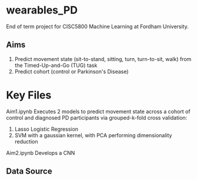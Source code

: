 # wearables_PD
End of term project for CISC5800 Machine Learning at Fordham University.

## Aims
1. Predict movement state (sit-to-stand, sitting, turn, turn-to-sit, walk) from the Timed-Up-and-Go (TUG) task
2. Predict cohort (control or Parkinson's Disease)

# Key Files
Aim1.ipynb
Executes 2 models to predict movement state across a cohort of control and diagnosed PD participants via grouped-k-fold cross validation:
  1. Lasso Logistic Regression
  2. SVM with a gaussian kernel, with PCA performing dimensionality reduction

Aim2.ipynb
Develops a CNN 


## Data Source
